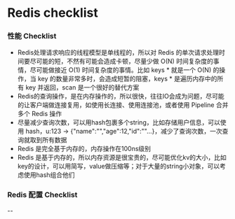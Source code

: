 # Redis checklist

### 性能 Checklist

* Redis处理请求响应的线程模型是单线程的，所以对 Redis 的单次请求处理时间要尽可能的短，不然有可能会造成卡顿，尽量少做 O\(N\) 时间复杂度的事情，尽可能做接近 O\(1\) 时间复杂度的事情。比如 keys \* 就是一个 O\(N\) 的操作，当 key 的数量非常多时，会造成短暂的阻塞，keys \* 是遍历内存中的所有 key 并返回，scan 是一个很好的替代方案
* Redis的查询操作，是在内存操作的，所以很快，往往IO会成为问题，尽可能的让客户端做连接复用，如使用长连接、使用连接池，或者使用 Pipeline 合并多个 Redis 操作
* 尽量减少查询次数，可以用hash包裹多个string，比如存储用户信息，可以使用 hash，u:123 -&gt; {"name":"","age":12,"id":""...}，减少了查询次数，一次查询就取到所有数据
* Redis 是完全基于内存的，内存操作在100ns级别
* Redis 是基于内存的，所以内存资源是很宝贵的，尽可能优化kv的大小，比如key的设计，可以用简写，value做压缩等；对于大量的string小对象，可以考虑使用hash组合他们

### Redis 配置 Checklist

--



